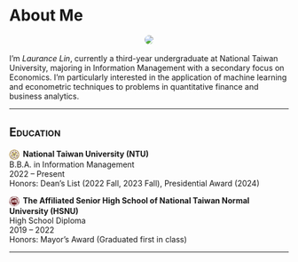 # About Me


<div style="text-align: center;">
  <img src="/images/avatar.png" style="width: 150px; border-radius: 50%;">
</div>

I’m *Laurance Lin*, currently a third-year undergraduate at National Taiwan University, majoring in Information Management with a secondary focus on Economics. I’m particularly interested in the application of machine learning and econometric techniques to problems in quantitative finance and business analytics.

---

<h2 style="font-variant: small-caps;"> Education </h2>

<img src="NTU.png" alt="NTU Logo" style="height:1.25em; vertical-align:middle; margin-right:0.5em;">**National Taiwan University (NTU)**<br>
B.B.A. in Information Management<br>
2022 – Present<br>
Honors: Dean’s List (2022 Fall, 2023 Fall), Presidential Award (2024)

<img src="HSNU.png" alt="HSNU Logo" style="height:1.25em; vertical-align:middle; margin-right:0.5em; border-radius: 50%;">**The Affiliated Senior High School of National Taiwan Normal University (HSNU)**<br>
High School Diploma<br>
2019 – 2022<br>
Honors: Mayor’s Award (Graduated first in class)

---



